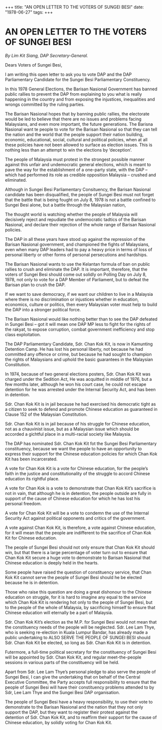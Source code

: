 +++ 
title: "AN OPEN LETTER TO THE VOTERS OF SUNGEI BESI"
date: "1978-06-27"
tags:
+++

# AN OPEN LETTER TO THE VOTERS OF SUNGEI BESI

_By Lim Kit Siang, DAP Secretary-General._

Dears Voters of Sungei Besi,

I am writing this open letter to ask you to vote DAP and the DAP Parliamentary Candidate for the Sungei Besi Parliamentary Constituency.

In this 1978 General Elections, the Barisan Nasional Government has banned public rallies to prevent the DAP from explaining to you what is really happening in the country and from exposing the injustices, inequalities and wrongs committed by the ruling parties.</u>

The Barisan Nasional hopes that by banning public rallies, the electorate would be led to believe that there are no issues and problems facing Malaysians, and even more important, the future generations. The Barisna Nasional want te people to vote for the Barisan Nasional so that they can tell the nation and the world that the people support their nation building, economic, educational, social, cultural and political policies, when at all these policies have not been allowed to surface as election issues. This is nothing less than an attempt to win the elections by ‘deception’.

The people of Malaysia must protest in the strongest possible manner against this unfair and undemocratic general elections, which is meant to pave the way for the establishment of a one-party state, with the DAP – which had performed its role as credible opposition Malaysia – crushed and eliminated.

Although in Sungei Besi Parliamentary Consituency, the Barisan Nasional candidate has been disqualified, the people of Sungei Besi must not forget that the battle that is being fought on July 8, 1978 is not a battle confined to Sungei Besi alone, but a battle through the Malaysian nation,

The thought world is watching whether the people of Malaysia will decisively reject and repudiate the undemocratic tadtics of the Barisan Nasional, and declare their rejection of the whole range of Barisan Nasional policies.

The DAP in all these years have stood up against the repression of the Barisan Nasional government, and championed the fights of Malaysians, even when many DAP leaders had to pay a heavy price in terms of loss of personal liberty or other forms of personal persecutions and hardships.

The Barisan Nasional wants to use the Kelantan formula of ban on public rallies to crush and eliminate the DAP. It is important, therefore, that the voters of Sungei Besi should come out solidly on Polling Day on July 8, 1978, not only to vote for a DAP Member of Parliament, but to defeat the Barisan plan to crush the DAP.

If we want to save democracy, if we want our children to live in a Malaysia where there is no discrimination or injustices whether in education, economics, culture or politics, then every Malaysian voter must help to build the DAP into a stronger political force.

The Barisan Nasional would like nothing better than to see the DAP defeated in Sungei Besi – got it will mean one DAP MP less to fight for the rights of the rakyat, to expose corruption, combat government inefficiency and stop class exploitation.

The DAP Parliamentary Candidate, Sdr. Chan Kok Kit, is now in Kamunting Detention Camp. He has lost his personal liberty, not because he had committed any offence or crime, but because he had sought to champion the rights of Malaysians and uphold the basic guarantees in the Malaysian Constitution.

In 1974, because of two general elections posters, Sdr. Chan Kok Kit was charged under the Sedition Act, He was acquitted in middle of 1976, but a few months later, although he won his court case, he could not escape detention for he was arrested under the Internal Security Act, and has been in detention.

Sdr. Chan Kok Kit is in jail because he had exercised his democratic tight as a citizen to seek to defend and promote Chinese education as guaranteed in Clause 152 of the Malaysian Constitution.

Sdr. Chan Kok Kit is in jail because of his struggle for Chinese education, not as a chauvinist issue, but as a Malaysian issue which should be accorded a gichtful place in a multi-racial society like Malaysia.

The DAP has nominated Sdr. Chan Kok Kit fot the Sungei Besi Parliamentary constituency, because we want the people to have an opportunity to express their support for the Chinese education policies for which Chan Kok Kit has been incarcerated.

A vote for Chan Kok Kit is a vote for Chinese education, for the people’s faith in the justice and constitutionality of the struggle to accord Chinese education its rightful place.

A vote for Chan Kok is a vote to demonstrate that Chan Kok Kit’s sacrifice is not in vain, that although he is in detention, the people outside are fully in support of the cause of Chinese education for which he has lost his personal freedom.

A vote for Chan Kok Kit will be a vote to condemn the use of the Internal Security Act against political opponents and critics of the government.

A vote against Chan Kok Kit, is therefore, a vote against Chinese education, for it will mean that the people are indifferent to the sacrifice of Chan Kok Kit for Chinese education.

The people of Sungei Besi should not only ensure that Chan Kok Kit should win, but that there is a large percentage of voter turn out to ensure that Chan Kok Kit secure a huge vote to demonstrate to Barisan Nasional that Chinese education is deeply held in the hearts.

Some people have raised the question of constituency service, that Chan Kok Kit cannot serve the people of Sungei Besi should he be elected because he is in detention.

Those who raise this question are doing a great dishonour to the Chinese education on struggle, for it is hard to imagine any equal to the service which Chan Kok Kit is rendering hot only to the people of Sungei Besi, but to the people of the whole of Malaysia, by sacrificing himself to ensure that Chinese education will eternally be a part of Malaysia.

Sdr. Chan Kok Kit’s election as the M.P. for Sungei Besi would not mean that the constituency needs of the people will be neglected. Sdr. Lee Lam Thye, who is seeking re-election in Kuala Lumpur Bandar, has already made a public undertaking to ALSO SERVE THE PEOPLE OF SUNGEI BESI should Sdr. Chan Kok Kit be elected, so long as Sdr. Chan Kok Kit is in detention.

Futermore, a full-time political secretary for the constituency of Sungei Besi will be appointed by Sdr. Chan Kok Kit, and regular meet-the-people sessions in various parts of the constituency will be held.

Apart from Sdr. Lee Lam Thye’s personal pledge to also serve the people of Sungei Besi, I can give the undertaking that on behalf of the Central Executive Committee, the Party accepts full responsibility to ensure that the people of Sungei Besi will have their constituency problems attended to by Sdr, Lee Lam Thye and the Sungei Besi DAP organisation.

The people of Sungei Besi have a heavy responsibility, to use their vote to demonstrate to the Barisan Nasional and the nation that they not only support the DAP, but they want to register their protest against the detention of Sdr. Chan Kok Kit, and to reaffirm their support for the cause of Chinese education, by solidly voting for Chan Kok Kit.
 

